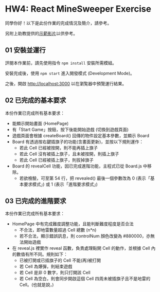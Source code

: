 # HW4: React MineSweeper Exercise

同學你好！以下是此份作業的完成情況及簡介，請參考。

另附上助教提供的[示範影片](https://www.youtube.com/watch?v=mDx4bi-rA-Q)以供參考。

## 01 安裝並運行

評閱本作業前，請先使用指令 `npm install` 安裝所需模組。

安裝完成後，使用 `npm start` 進入開發模式 (Development Mode)。 

之後，開啟 [http://localhost:3000](http://localhost:3000) 以在瀏覧器中預覽運行結果。

## 02 已完成的基本要求
本份作業已完成所有基本要求：
- 能顯示開始畫面 (HomePage)
- 有「Start Game」按鈕，按下後能開始遊戲 (切換到遊戲頁面)
- 遊戲頁面會根據 createBoard() 回傳的物件設定基本參數，並顯示 Board
- Board 有透過按右鍵插旗子的功能(含畫面更新)，並按以下規則運作：
  - 若此 Cell 已經被按開，則不能再插上旗子
  - 若此 Cell 沒有被插上旗子，且未被按開，則插上旗子
  - 若此 Cell 已經被插上旗子，則拔掉旗子
- Board 的 revealCell 功能，因已完成進階功能，主程式已從 Board.js 中移除。
  - 若欲檢驗，可至第 54 行，把 revealed() 最後一個參數改為 0 (表示「基本要求模式」) 或 1 (表示「進階要求模式」)

## 03 已完成的進階要求
本份作業已完成所有基本要求：
- HomePage 中有完成難度調整功能，且能判斷難度程度是否合法 
  - 不合法，即地雷數量超過 Cell 總數 (n*n)
  - 若不合法，顯示錯誤訊息，則 controlNum 顏色改變為 #880000，亦無法開始遊戲
- 在 reveal.js 裡實作 reveal 函數，負責處理點開 Cell 的動作，並根據 Cell 內的數值有所不同。規則如下：
  - 已被打開或已插旗子的 Cell 不能(再)被打開
  - 若 Cell 為爆彈，則結束遊戲
  - 若 Cell 是非 0 數字，則只打開該 Cell
  - 若 Cell 為空白，則會同步開啟這個 Cell 四周未被插旗子且不是地雷的 Cell。(也就是說，)
